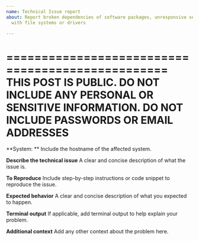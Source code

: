 ```yaml
---
name: Technical Issue report
about: Report broken dependencies of software packages, unresponsive services, problems
  with file systems or drivers

---
```


=================================================
THIS POST IS PUBLIC.
DO NOT INCLUDE ANY PERSONAL OR SENSITIVE INFORMATION.
DO NOT INCLUDE PASSWORDS OR EMAIL ADDRESSES
=================================================

**System: **
Include the hostname of the affected system.
 
**Describe the technical issue**
A clear and concise description of what the issue is.

**To Reproduce**
Include step-by-step instructions or code snippet to reproduce the issue.

**Expected behavior**
A clear and concise description of what you expected to happen.

**Terminal output**
If applicable, add terminal output to help explain your problem.

**Additional context**
Add any other context about the problem here.
